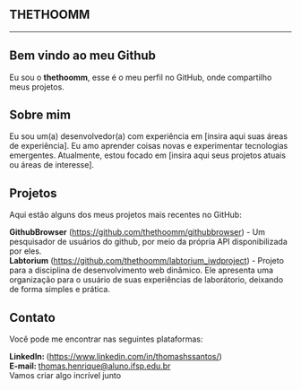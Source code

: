 ## THETHOOMM 
<hr>

## Bem vindo ao meu Github
Eu sou o <strong>thethoomm</strong>, esse é o meu perfil no GitHub, onde compartilho meus projetos.

## Sobre mim
Eu sou um(a) desenvolvedor(a) com experiência em [insira aqui suas áreas de experiência]. Eu amo aprender coisas novas e experimentar tecnologias emergentes. Atualmente, estou focado em [insira aqui seus projetos atuais ou áreas de interesse].

## Projetos
Aqui estão alguns dos meus projetos mais recentes no GitHub:

<strong>GithubBrowser</strong> (https://github.com/thethoomm/githubbrowser) - Um pesquisador de usuários do github, por meio da própria API disponibilizada por eles. <br>
<strong>Labtorium</strong> (https://github.com/thethoomm/labtorium_iwdproject) - Projeto para a disciplina de desenvolvimento web dinâmico. Ele apresenta uma organização para o usuário de suas experiências de laborátorio, deixando de forma simples e prática.<br>
## Contato
Você pode me encontrar nas seguintes plataformas:

<strong>LinkedIn: </strong>(https://www.linkedin.com/in/thomashssantos/) <br>
<strong>E-mail: </strong>thomas.henrique@aluno.ifsp.edu.br <br>
Vamos criar algo incrível junto


